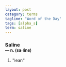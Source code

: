 ```yaml
---
layout: post
category: terms
tagline: "Word of the Day"
tags: [alpha_s]
term: saline
---
```


<h3>Saline<br/> <small>&mdash; n. (sa<span>&middot;</span>line)</small></h3>
<p><ol><li>"lean"</li>
</ol></p>
